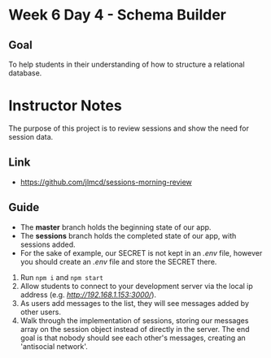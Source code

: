 # Week 6 Day 4 - Schema Builder 

## Goal

To help students in their understanding of how to structure a relational database.

# Instructor Notes

The purpose of this project is to review sessions and show the need for session data.

## Link

- https://github.com/jlmcd/sessions-morning-review

## Guide

- The **master** branch holds the beginning state of our app. 
- The **sessions** branch holds the completed state of our app, with sessions added. 
- For the sake of example, our SECRET is not kept in an *.env* file, however you should create an *.env* file and store the SECRET there.

1. Run `npm i` and `npm start` 
2. Allow students to connect to your development server via the local ip address (e.g. *http://192.168.1.153:3000/*).
3. As users add messages to the list, they will see messages added by other users.
4. Walk through the implementation of sessions, storing our messages array on the session object instead of directly in the server. The end goal is that nobody should see each other's messages, creating an 'antisocial network'.
